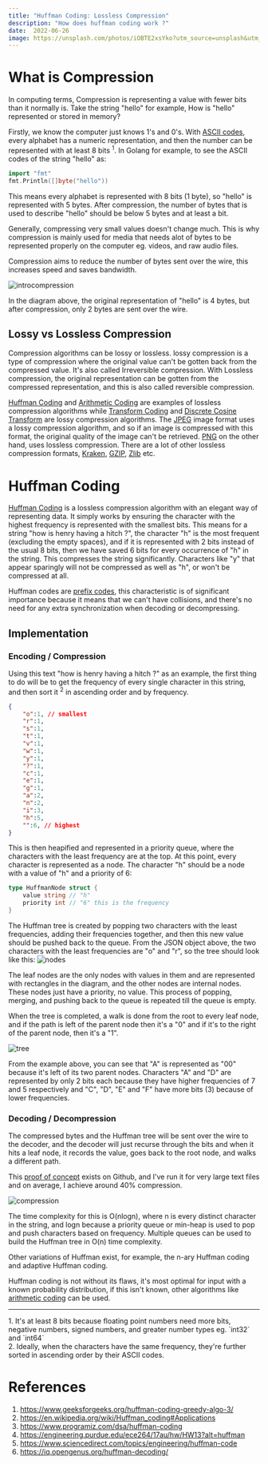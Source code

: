 ```yaml
---
title: "Huffman Coding: Lossless Compression"
description: "How does huffman coding work ?"
date:  2022-06-26
image: https://unsplash.com/photos/iOBTE2xsYko?utm_source=unsplash&utm_medium=referral&utm_content=creditShareLink
---
```


# What is Compression
In computing terms, Compression is representing a value with fewer bits than it normally is. Take the string "hello" for example, How is "hello" represented or stored in memory?

Firstly, we know the computer just knows 1's and 0's. With [ASCII codes](https://www.rapidtables.com/code/text/ascii-table.html), every alphabet has a numeric representation, and then the number can be represented with at least 8 bits <sup>1</sup>. 
In Golang for example, to see the ASCII codes of the string "hello" as: 
```go
import "fmt"
fmt.Println([]byte("hello"))
```
This means every alphabet is represented with 8 bits (1 byte), so "hello" is represented with 5 bytes. After compression, the number of bytes that is used to describe "hello" should be below 5 bytes and at least a bit.

Generally, compressing very small values doesn't change much. This is why compression is mainly used for media that needs alot of bytes to be represented properly on the computer eg. videos, and raw audio files. 

Compression aims to reduce the number of bytes sent over the wire, this increases speed and saves bandwidth. 

![introcompression](https://res.cloudinary.com/pbaba/image/upload/v1656277027/startcompression_ny0kg9.png)

In the diagram above, the original representation of "hello" is 4 bytes, but after compression, only 2 bytes are sent over the wire.

## Lossy vs Lossless Compression
Compression algorithms can be lossy or lossless. lossy compression is a type of compression where the original value can't be gotten back from the compressed value. It's also called Irreversible compression. With Lossless compression, the original representation can be gotten from the compressed representation, and this is also called reversible compression.

[Huffman Coding](https://en.wikipedia.org/wiki/Huffman_coding) and [Arithmetic Coding](https://en.wikipedia.org/wiki/Arithmetic_coding) are examples of lossless compression algorithms while [Transform Coding](https://en.wikipedia.org/wiki/Transform_coding) and [Discrete Cosine Transform](https://en.wikipedia.org/wiki/Discrete_cosine_transform) are lossy compression algorithms. The [JPEG](https://en.wikipedia.org/wiki/JPEG) image format uses a lossy compression algorithm, and so if an image is compressed with this format, the original quality of the image can't be retrieved. [PNG](https://en.wikipedia.org/wiki/Portable_Network_Graphics) on the other hand, uses lossless compression. There are a lot of other lossless compression formats, [Kraken](https://www.tomshardware.com/news/ps5-60percent-smaller-game-sizes-kraken-compression), [GZIP](https://en.wikipedia.org/wiki/Gzip), [Zlib](https://en.wikipedia.org/wiki/Zlib) etc. 

# Huffman Coding
[Huffman Coding](https://en.wikipedia.org/wiki/Huffman_coding) is a lossless compression algorithm with an elegant way of representing data. It simply works by ensuring the character with the highest frequency is represented with the smallest bits. This means for a string "how is henry having a hitch ?", the character "h" is the most frequent (excluding the empty spaces), and if it is represented with 2 bits instead of the usual 8 bits, then we have saved 6 bits for every occurrence of "h" in the string. This compresses the string significantly. Characters like "y" that appear sparingly will not be compressed as well as "h", or won't be compressed at all.

Huffman codes are [prefix codes](https://en.wikipedia.org/wiki/Prefix_code#:~:text=A%20prefix%20code%20is%20a,code%20word%20in%20the%20system.), this characteristic is of significant importance because it means that we can't have collisions, and there's no need for any extra synchronization when decoding or decompressing.

## Implementation
### Encoding / Compression
Using this text "how is henry having a hitch ?" as an example, the first thing to do will be to get the frequency of every single character in this string, and then sort it <sup>2</sup> in ascending order and by frequency.

```json
{
    "o":1, // smallest
    "r":1, 
    "s":1, 
    "t":1, 
    "v":1, 
    "w":1, 
    "y":1,
    "?":1,
    "c":1, 
    "e":1, 
    "g":1, 
    "a":2,
    "n":2,
    "i":3, 
    "h":5,  
    "":6, // highest
}
```
This is then heapified and represented in a priority queue, where the characters with the least frequency are at the top. At this point, every character is represented as a node. 
The character "h" should be a node with a value of "h" and a priority of 6:
```go
type HuffmanNode struct {
    value string // "h"
    priority int // "6" this is the frequency
}
```

The Huffman tree is created by popping two characters with the least frequencies, adding their frequencies together, and then this new value should be pushed back to the queue. From the JSON object above, the two characters with the least frequencies are "o" and "r", so the tree should look like this:
![nodes](https://res.cloudinary.com/pbaba/image/upload/v1656289551/nodes_ifc9ok.png)

The leaf nodes are the only nodes with values in them and are represented with rectangles in the diagram, and the other nodes are internal nodes. These nodes just have a priority, no value. This process of popping, merging, and pushing back to the queue is repeated till the queue is empty. 

When the tree is completed, a walk is done from the root to every leaf node, and if the path is left of the parent node then it's a "0" and if it's to the right of the parent node, then it's a "1".

![tree](https://res.cloudinary.com/pbaba/image/upload/v1656290513/treetwo_grsajz.png)

From the example above, you can see that "A" is represented as "00" because it's left of its two parent nodes. Characters "A" and "D" are represented by only 2 bits each because they have higher frequencies of 7 and 5 respectively and "C", "D", "E" and "F" have more bits (3) because of lower frequencies.

### Decoding / Decompression
The compressed bytes and the Huffman tree will be sent over the wire to the decoder, and the decoder will just recurse through the bits and when it hits a leaf node, it records the value, goes back to the root node, and walks a different path.

This [proof of concept](https://github.com/obbap1/huffman) exists on Github, and I've run it for very large text files and on average, I achieve around 40% compression.

![compression](https://res.cloudinary.com/pbaba/image/upload/v1656282249/Screenshot_2022-06-26_at_23.23.49_pns5mt.png)

The time complexity for this is O(nlogn), where n is every distinct character in the string, and logn because a priority queue or min-heap is used to pop and push characters based on frequency. Multiple queues can be used to build the Huffman tree in O(n) time complexity.

Other variations of Huffman exist, for example, the n-ary Huffman coding and adaptive Huffman coding.

Huffman coding is not without its flaws, it's most optimal for input with a known probability distribution, if this isn't known, other algorithms like [arithmetic coding](https://en.wikipedia.org/wiki/Arithmetic_coding) can be used.

<hr>
1. It's at least 8 bits because floating point numbers need more bits, negative numbers, signed numbers, and greater number types eg. `int32` and `int64` <br> 
2. Ideally, when the characters have the same frequency, they're further sorted in ascending order by their ASCII codes. 

# References
1. https://www.geeksforgeeks.org/huffman-coding-greedy-algo-3/
2. https://en.wikipedia.org/wiki/Huffman_coding#Applications
3. https://www.programiz.com/dsa/huffman-coding
4. https://engineering.purdue.edu/ece264/17au/hw/HW13?alt=huffman
5. https://www.sciencedirect.com/topics/engineering/huffman-code
6. https://iq.opengenus.org/huffman-decoding/
